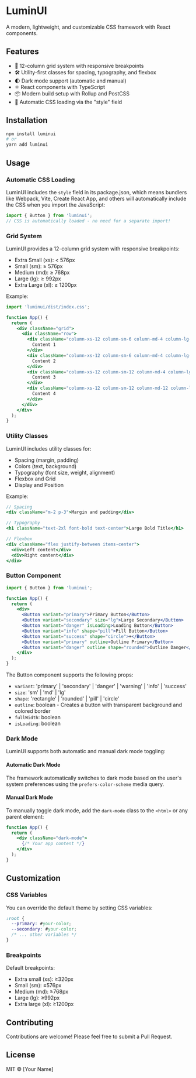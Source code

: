 # LuminUI

A modern, lightweight, and customizable CSS framework with React components.

## Features

- 🎨 12-column grid system with responsive breakpoints
- 🛠️ Utility-first classes for spacing, typography, and flexbox
- 🌓 Dark mode support (automatic and manual)
- ⚛️ React components with TypeScript
- 📦 Modern build setup with Rollup and PostCSS
- 🔄 Automatic CSS loading via the "style" field

## Installation

```bash
npm install luminui
# or
yarn add luminui
```

## Usage

### Automatic CSS Loading

LuminUI includes the `style` field in its package.json, which means bundlers like Webpack, Vite, Create React App, and others will automatically include the CSS when you import the JavaScript:

```jsx
import { Button } from 'luminui';
// CSS is automatically loaded - no need for a separate import!
```

### Grid System

LuminUI provides a 12-column grid system with responsive breakpoints:

- Extra Small (xs): < 576px
- Small (sm): ≥ 576px
- Medium (md): ≥ 768px
- Large (lg): ≥ 992px
- Extra Large (xl): ≥ 1200px

Example:

```jsx
import 'luminui/dist/index.css';

function App() {
  return (
    <div className="grid">
      <div className="row">
        <div className="column-xs-12 column-sm-6 column-md-4 column-lg-3 column-xl-2">
          Content 1
        </div>
        <div className="column-xs-12 column-sm-6 column-md-4 column-lg-3 column-xl-2">
          Content 2
        </div>
        <div className="column-xs-12 column-sm-12 column-md-4 column-lg-3 column-xl-2">
          Content 3
        </div>
        <div className="column-xs-12 column-sm-12 column-md-12 column-lg-3 column-xl-6">
          Content 4
        </div>
      </div>
    </div>
  );
}
```

### Utility Classes

LuminUI includes utility classes for:

- Spacing (margin, padding)
- Colors (text, background)
- Typography (font size, weight, alignment)
- Flexbox and Grid
- Display and Position

Example:

```jsx
// Spacing
<div className="m-2 p-3">Margin and padding</div>

// Typography
<h1 className="text-2xl font-bold text-center">Large Bold Title</h1>

// Flexbox
<div className="flex justify-between items-center">
  <div>Left content</div>
  <div>Right content</div>
</div>
```

### Button Component

```jsx
import { Button } from 'luminui';

function App() {
  return (
    <div>
      <Button variant="primary">Primary Button</Button>
      <Button variant="secondary" size="lg">Large Secondary</Button>
      <Button variant="danger" isLoading>Loading Button</Button>
      <Button variant="info" shape="pill">Pill Button</Button>
      <Button variant="success" shape="circle">+</Button>
      <Button variant="primary" outline>Outline Primary</Button>
      <Button variant="danger" outline shape="rounded">Outline Danger</Button>
    </div>
  );
}
```

The Button component supports the following props:

- `variant`: 'primary' | 'secondary' | 'danger' | 'warning' | 'info' | 'success'
- `size`: 'sm' | 'md' | 'lg'
- `shape`: 'rectangle' | 'rounded' | 'pill' | 'circle'
- `outline`: boolean - Creates a button with transparent background and colored border
- `fullWidth`: boolean
- `isLoading`: boolean

### Dark Mode

LuminUI supports both automatic and manual dark mode toggling:

#### Automatic Dark Mode

The framework automatically switches to dark mode based on the user's system preferences using the `prefers-color-scheme` media query.

#### Manual Dark Mode

To manually toggle dark mode, add the `dark-mode` class to the `<html>` or any parent element:

```jsx
function App() {
  return (
    <div className="dark-mode">
      {/* Your app content */}
    </div>
  );
}
```

## Customization

### CSS Variables

You can override the default theme by setting CSS variables:

```css
:root {
  --primary: #your-color;
  --secondary: #your-color;
  /* ... other variables */
}
```

### Breakpoints

Default breakpoints:
- Extra small (xs): ≥320px
- Small (sm): ≥576px
- Medium (md): ≥768px
- Large (lg): ≥992px
- Extra large (xl): ≥1200px

## Contributing

Contributions are welcome! Please feel free to submit a Pull Request.

## License

MIT © [Your Name] 